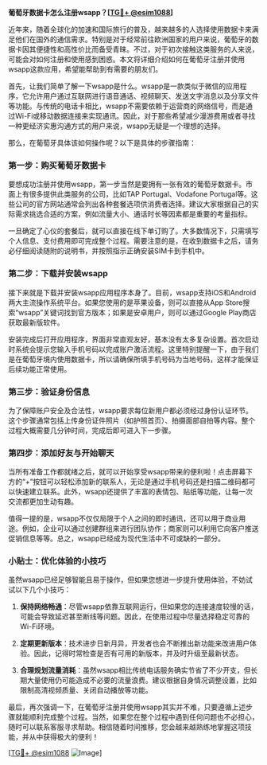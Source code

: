 **葡萄牙数据卡怎么注册wsapp？[[TG💪+ @esim1088](https://t.me/s/esim1088)]**

近年来，随着全球化的加速和国际旅行的普及，越来越多的人选择使用数据卡来满足他们在国外的通信需求。特别是对于经常前往欧洲国家的用户来说，葡萄牙的数据卡因其便捷性和高性价比而备受青睐。不过，对于初次接触这类服务的人来说，可能会对如何注册和使用感到困惑。本文将详细介绍如何在葡萄牙注册并使用wsapp这款应用，希望能帮助到有需要的朋友们。

首先，让我们简单了解一下wsapp是什么。wsapp是一款类似于微信的应用程序，它允许用户通过互联网进行语音通话、视频聊天、发送文字消息以及分享文件等功能。与传统的电话卡相比，wsapp不需要依赖于运营商的网络信号，而是通过Wi-Fi或移动数据连接来实现通讯。因此，对于那些希望减少漫游费用或者寻找一种更经济实惠沟通方式的用户来说，wsapp无疑是一个理想的选择。

那么，在葡萄牙具体该如何操作呢？以下是具体的步骤指南：

### 第一步：购买葡萄牙数据卡

要想成功注册并使用wsapp，第一步当然是要拥有一张有效的葡萄牙数据卡。市面上有很多提供此类服务的公司，比如TAP Portugal、Vodafone Portugal等。这些公司的官方网站通常会列出各种套餐选项供消费者选择。建议大家根据自己的实际需求挑选合适的方案，例如流量大小、通话时长等因素都是重要的考量指标。

一旦确定了心仪的套餐后，就可以直接在线下单订购了。大多数情况下，只需填写个人信息、支付费用即可完成整个过程。需要注意的是，在收到数据卡之后，请务必仔细阅读随附的说明书，并按照指示正确安装SIM卡到手机中。

### 第二步：下载并安装wsapp

接下来就是下载并安装wsapp应用程序本身了。目前，wsapp支持iOS和Android两大主流操作系统平台。如果您使用的是苹果设备，则可以直接从App Store搜索“wsapp”关键词找到官方版本；如果是安卓用户，则可以通过Google Play商店获取最新版软件。

安装完成后打开应用程序，界面非常直观友好，基本没有太多复杂设置。首次启动时系统会提示您输入手机号码以完成账户激活流程。这里特别提醒一下，由于我们是在葡萄牙境内使用数据卡，所以请确保所填手机号码为当地号码，这样才能保证后续功能正常使用。

### 第三步：验证身份信息

为了保障账户安全及合法性，wsapp要求每位新用户都必须经过身份认证环节。这个步骤通常包括上传身份证件照片（如护照首页）、拍摄面部自拍等内容。整个过程大概需要几分钟时间，完成后即可进入下一步骤。

### 第四步：添加好友与开始聊天

当所有准备工作都就绪之后，就可以开始享受wsapp带来的便利啦！点击屏幕下方的“+”按钮可以轻松添加新的联系人，无论是通过手机号码还是扫描二维码都可以快速建立联系。此外，wsapp还提供了丰富的表情包、贴纸等功能，让每一次交流都更加生动有趣。

值得一提的是，wsapp不仅仅局限于个人之间的即时通讯，还可以用于商业用途。例如，企业可以通过创建群组来进行团队协作；商家则可以利用它向客户推送促销信息等等。总之，wsapp已经成为现代生活中不可或缺的一部分。

### 小贴士：优化体验的小技巧

虽然wsapp已经足够智能且易于操作，但如果您想进一步提升使用体验，不妨试试以下几个小技巧：

1. **保持网络畅通**：尽管wsapp依靠互联网运行，但如果您的连接速度较慢的话，可能会导致延迟甚至断线等问题。因此，在使用过程中尽量选择稳定可靠的Wi-Fi环境。
   
2. **定期更新版本**：技术进步日新月异，开发者也会不断推出新功能来改进用户体验。因此，记得时常检查是否有可用的新版本，并及时升级至最新状态。

3. **合理规划流量消耗**：虽然wsapp相比传统电话服务确实节省了不少开支，但长期大量使用仍可能造成不必要的流量浪费。建议根据自身情况调整设置，比如限制高清视频质量、关闭自动播放等功能。

最后，再次强调一下，在葡萄牙注册并使用wsapp其实并不难，只要遵循上述步骤就能顺利完成整个过程。当然，如果您在整个过程中遇到任何问题也不必担心，随时可以联系客服寻求帮助。相信随着时间推移，您会越来越熟练地掌握这项技能，并从中获得极大的便利！

[[TG💪+ @esim1088](https://t.me/s/esim1088) ![Image](https://i.postimg.cc/4NQfJmqS/Snipaste-2025-05-13-00-14-12.png)]